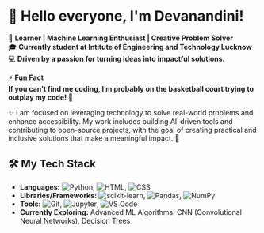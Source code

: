 # 👋 Hello everyone, I'm Devanandini!

🌟 **Learner | Machine Learning Enthusiast | Creative Problem Solver**  
🎓 **Currently student at Intitute of Engineering and Technology Lucknow**  
💻 **Driven by a passion for turning ideas into impactful solutions.**

⚡ **Fun Fact  
If you can’t find me coding, I’m probably on the basketball court trying to outplay my code! 🏀**  


✨ I am focused on leveraging technology to solve real-world problems and enhance accessibility. My work includes building AI-driven tools and contributing to open-source projects, with the goal of creating practical and inclusive solutions that make a meaningful impact. 🚀  

## 🛠️ My Tech Stack
- **Languages:** ![Python](https://img.shields.io/badge/-Python-3776AB?logo=python&logoColor=white&style=flat), ![HTML](https://img.shields.io/badge/-HTML-E34F26?logo=html5&logoColor=white&style=flat), ![CSS](https://img.shields.io/badge/-CSS-1572B6?logo=css3&logoColor=white&style=flat)  
- **Libraries/Frameworks:** ![scikit-learn](https://img.shields.io/badge/-scikit--learn-F7931E?logo=scikit-learn&logoColor=white&style=flat), ![Pandas](https://img.shields.io/badge/-Pandas-150458?logo=pandas&logoColor=white&style=flat), ![NumPy](https://img.shields.io/badge/-NumPy-013243?logo=numpy&logoColor=white&style=flat)  
- **Tools:** ![Git](https://img.shields.io/badge/-Git-F05032?logo=git&logoColor=white&style=flat), ![Jupyter](https://img.shields.io/badge/-Jupyter-F37626?logo=jupyter&logoColor=white&style=flat), ![VS Code](https://img.shields.io/badge/-VS%20Code-0078D4?logo=visualstudiocode&logoColor=white&style=flat)  
- **Currently Exploring:** Advanced ML Algorithms: CNN (Convolutional Neural Networks), Decision Trees  


<!--
**Devanandini04/Devanandini04** is a ✨ _special_ ✨ repository because its `README.md` (this file) appears on your GitHub profile.

Here are some ideas to get you started:

- 🔭 I’m currently working on ...
- 🌱 I’m currently learning ...
- 👯 I’m looking to collaborate on ...
- 🤔 I’m looking for help with ...
- 💬 Ask me about ...
- 📫 How to reach me: ...
- 😄 Pronouns: ...
- ⚡ Fun fact: ...
-->
